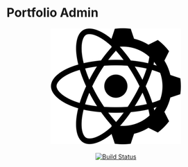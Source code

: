 # Portfolio Admin
<div align='center'>
  <img src='https://raw.githubusercontent.com/bhefty/brand/master/assets/react_boilerplate_logo.png' alt='React Redux Boilerplate logo' />
</div>

<br />

<div align='center'>
  <!-- Build status -->
  <a href='https://circleci.com/gh/bhefty/portfolio-admin' target='_blank'>
    <img src='https://circleci.com/gh/bhefty/portfolio-admin.svg?style=shield' alt='Build Status' />
  </a>
</div>